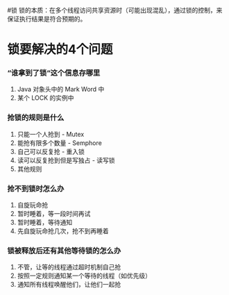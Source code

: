 #锁
锁的本质：在多个线程访问共享资源时（可能出现混乱），通过锁的控制，来保证执行结果是符合预期的。

# 锁要解决的4个问题
### “谁拿到了锁“这个信息存哪里
1. Java 对象头中的 Mark Word 中
2. 某个 LOCK 的实例中
### 抢锁的规则是什么
1. 只能一个人抢到 - Mutex
2. 能抢有限多个数量 - Semphore
3. 自己可以反复抢 - 重入锁
4. 读可以反复抢到但是写独占 - 读写锁
5. 其他规则
### 抢不到锁时怎么办
1. 自旋玩命抢
2. 暂时睡着，等一段时间再试
3. 暂时睡着，等待通知
4. 先自旋玩命抢几次，抢不到再睡着
### 锁被释放后还有其他等待锁的怎么办
1. 不管，让等的线程通过超时机制自己抢
2. 按照一定规则通知某一个等待的线程（如优先级）
3. 通知所有线程唤醒他们，让他们一起抢